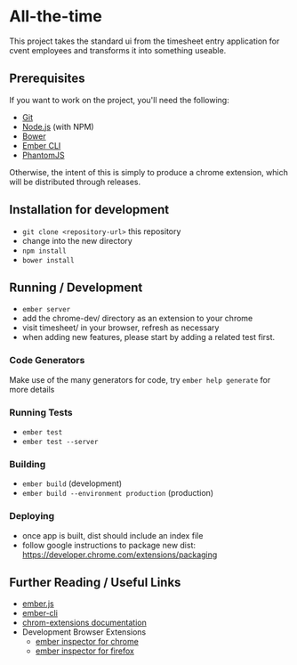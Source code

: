 # All-the-time

This project takes the standard ui from the timesheet entry application for cvent employees and transforms it into something useable.

## Prerequisites

If you want to work on the project, you'll need the following:

* [Git](http://git-scm.com/)
* [Node.js](http://nodejs.org/) (with NPM)
* [Bower](http://bower.io/)
* [Ember CLI](http://www.ember-cli.com/)
* [PhantomJS](http://phantomjs.org/)

Otherwise, the intent of this is simply to produce a chrome extension, which will be distributed through releases.

## Installation for development

* `git clone <repository-url>` this repository
* change into the new directory
* `npm install`
* `bower install`

## Running / Development

* `ember server`
* add the chrome-dev/ directory as an extension to your chrome
* visit timesheet/ in your browser, refresh as necessary
* when adding new features, please start by adding a related test first.

### Code Generators

Make use of the many generators for code, try `ember help generate` for more details

### Running Tests

* `ember test`
* `ember test --server`

### Building

* `ember build` (development)
* `ember build --environment production` (production)

### Deploying

* once app is built, dist should include an index file
* follow google instructions to package new dist: https://developer.chrome.com/extensions/packaging

## Further Reading / Useful Links

* [ember.js](http://emberjs.com/)
* [ember-cli](http://www.ember-cli.com/)
* [chrom-extensions documentation](https://developer.chrome.com/extensions)
* Development Browser Extensions
  * [ember inspector for chrome](https://chrome.google.com/webstore/detail/ember-inspector/bmdblncegkenkacieihfhpjfppoconhi)
  * [ember inspector for firefox](https://addons.mozilla.org/en-US/firefox/addon/ember-inspector/)
